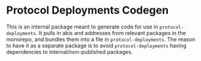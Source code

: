 # Protocol Deployments Codegen

This is an internal package meant to generate code for use in `protocol-deployments`.
It pulls in abis and addresses from relevant packages in the monorepo, and bundles them
into a file in `protocol-deployments`. The reason to have it as a separate package
is to avoid `protocol-deployments` having dependencies to internal/non-published packages.

